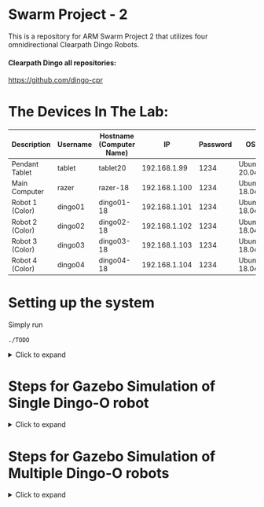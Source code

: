 # Swarm Project - 2
This is a repository for ARM Swarm Project 2 that utilizes four omnidirectional Clearpath Dingo Robots.

#### Clearpath Dingo all repositories:
https://github.com/dingo-cpr

# The Devices In The Lab:

| Description             | Username      | Hostname (Computer Name) | IP            | Password  | OS           | ROS     |
| ---                     | ---           | ---                      | ---           | ---       | ---          | ---     |
| Pendant Tablet          | tablet        | tablet20                 | 192.168.1.99  | 1234      | Ubuntu 20.04 | Noetic  |
| Main Computer           | razer         | razer-18                 | 192.168.1.100 | 1234      | Ubuntu 18.04 | Melodic |
| Robot 1 (Color)         | dingo01       | dingo01-18               | 192.168.1.101 | 1234      | Ubuntu 18.04 | Melodic |
| Robot 2 (Color)         | dingo02       | dingo02-18               | 192.168.1.102 | 1234      | Ubuntu 18.04 | Melodic |
| Robot 3 (Color)         | dingo03       | dingo03-18               | 192.168.1.103 | 1234      | Ubuntu 18.04 | Melodic |
| Robot 4 (Color)         | dingo04       | dingo04-18               | 192.168.1.104 | 1234      | Ubuntu 18.04 | Melodic |

# Setting up the system

Simply run
```
./TODO
```
<details> 
    <summary>Click to expand</summary>

## Install some dependencies of Dingo Gazebo Simulation and Others
``` bash
sudo apt-get install ros-melodic-lms1xx # ROS driver for the SICK LMS1xx line of LIDARs.
sudo apt-get install ros-melodic-velodyne-simulator # Metapackage of Velodyne LIDAR simulation component
sudo apt-get install ros-melodic-hector-gazebo-plugins
sudo apt-get install ros-melodic-ridgeback-gazebo-plugins
sudo apt-get install ros-melodic-interactive-marker-twist-server
sudo apt-get install ros-melodic-ridgeback-control
sudo apt-get install ros-melodic-rqt-ez-publisher
```

## Building Steps
``` bash
cd;
mkdir catkin_ws_swarm2;
cd catkin_ws_swarm2;
rm -rf {*,.*};

git clone https://github.com/burakaksoy/Swarm-Robotics-2.git .;
cd src;
git clone -b melodic-devel https://github.com/burakaksoy/dingo.git;
git clone https://github.com/burakaksoy/dingo_simulator.git;
git clone https://github.com/burakaksoy/dingo_desktop.git;
git clone https://github.com/burakaksoy/AssistiveRobot-SimulationFiles.git;
git clone https://github.com/burakaksoy/RVizMeshVisualizer.git;
git clone https://github.com/burakaksoy/uwb_gazebo_plugin;

cd ..;
catkin_make -DCMAKE_BUILD_TYPE=Release;
source devel/setup.bash;
```


### In your `~/.bashrc` file, add these:
``` bash
source ~/catkin_ws_swarm2/devel/setup.bash

export GAZEBO_MODEL_PATH=~/catkin_ws_swarm2/src/AssistiveRobot-SimulationFiles/lab_gazebo/models
export GAZEBO_RESOURCE_PATH=~/catkin_ws_swarm2/src/AssistiveRobot-SimulationFiles/lab_gazebo/worlds
```

</details> 

# Steps for Gazebo Simulation of Single Dingo-O robot
<details> 
    <summary>Click to expand</summary>

Assuming that you already did the dependancy installations and building in [**Setting up the system**](#setting-up-the-system) section.

(Reference: http://www.clearpathrobotics.com/assets/guides/melodic/dingo/simulation.html)
## Running the simulation
### Gazebo simulation:
``` bash
roslaunch dingo_gazebo empty_world.launch x:=0. y:=0. yaw:=0. config:=front_laser
```
For other config options see: https://github.com/dingo-cpr/dingo/tree/melodic-devel/dingo_description
and create a config file in `.../dingo/dingo_description/urdf/configs/`

Another option for configurations is export their environment variables. For example:
``` bash
export DINGO_OMNI=1
export DINGO_LASER=1
export DINGO_LASER_MODEL='ust10' # or 'lms1xx'
export DINGO_IMU_MICROSTRAIN=1
roslaunch dingo_gazebo empty_world.launch x:=1. y:=0. yaw:=0.
```

### Corresponding RVIZ:
``` bash
roslaunch dingo_viz view_robot.launch
```

### To send simple velocity commands to the robot you can use rqt_ez_publisher:
``` bash
rosrun rqt_ez_publisher rqt_ez_publisher
```
and send messages to `\cmd_vel` topic.

</details> 

# Steps for Gazebo Simulation of Multiple Dingo-O robots

<details>
    <summary>Click to expand</summary>

Assuming that you already did the dependancy installations and building in [**Setting up the system**](#setting-up-the-system) section.

## Running the simulation in Empty World
This command launches the corresponding RVIZ and the rqt_ez_publisher all together. 
``` bash
roslaunch dingo_gazebo empty_world_multi.launch
```
Note that RVIZ TF frames are reported by `robot_localization` package that uses the _odometry_ and _IMU_ information, hence drifts after a while, but it is more realistic in that sense.
<!-- TODO: ADD image here -->
![View in empty world](./.imgs/empty_world_multi.png)

## Running the simulation in CII 8th Floor Lab
This is an example lab environment to visualize the scales of Dingo robots.
This command launches the corresponding RVIZ and the rqt_ez_publisher all together in CII 8th floor lab.
``` bash
roslaunch dingo_gazebo empty_lab_multi.launch
```
Note that RVIZ TF frames are reported by `robot_localization` package that uses the _odometry_ and _IMU_ information, hence drifts after a while, but more realistic.
<!-- TODO: ADD image here -->
![View in CII 8th Floor Lab](./.imgs/empty_lab_multi.png)

## Running the simulation in Empty World with ground truth
This command launches the simulation with ground truth reported TF frames to RVIZ. Again, launching the corresponding RVIZ and the rqt_ez_publisher is embedded all together. 
``` bash
roslaunch dingo_gazebo empty_world_multi_ground_truth.launch
```
Note that RVIZ TF frames are reported by `message_to_tf` package that uses the _ground truth_ data coming from `gazebo_ros_p3d` plugin, hence it is exact representation of the Gazebo World.
Therefore, this command does not launch the Gazebo client GUI to save computational power, but could be re-enabled with gui parameter set to true in the launch file.
<!-- TODO: ADD image here -->
![Empty World with ground truth](./.imgs/empty_world_multi_ground_truth.png)

## Running the simulation in Demonstration Floor - Highbay

This command launches the corresponding RVIZ and the rqt_ez_publisher all together. 
``` bash
roslaunch dingo_gazebo empty_highbay_multi.launch
```
Note that RVIZ TF frames are reported by `robot_localization` package that uses the _odometry_ and _IMU_ information, hence drifts after a while, but it is more realistic in that sense.
<!-- TODO: ADD image here -->
![View in Empty Highbay](./.imgs/empty_highbay_multi.png)

For a simulation that includes the representative workstations and the workers run:
``` bash
roslaunch dingo_gazebo highbay_multi.launch
```
![View in Highbay](./.imgs/highbay_multi.png)

## Running the simulation in Demonstration Floor - Highbay with ground truth
This command launches the simulation with ground truth reported TF frames to RVIZ. Again, launching the corresponding RVIZ and the rqt_ez_publisher is embedded all together. 
``` bash
roslaunch swarm2_launch multi_dingo_sim_with_rviz_and_ez_publisher_highbay.launch
```
Note that RVIZ TF frames are reported by `message_to_tf` package that uses the _ground truth_ data coming from `gazebo_ros_p3d` plugin, hence it is exact representation of the Gazebo World.
Therefore, this command does not launch the Gazebo client GUI to save computational power, but could be re-enabled with gui parameter set to true in the launch file.
<!-- TODO: ADD image here -->
![Highbay World with ground truth](./.imgs/highbay_multi_ground_truth.png)
**Note that above, the world in Gazebo is visualized at RViz! This is only a static image of the world exported as a COLLADA (.dae) file and imported to RViz using [`RVizMeshVisualizer`](https://github.com/burakaksoy/RVizMeshVisualizer). If you make changes to the world file, update the mesh file following the steps in [here](https://github.com/burakaksoy/AssistiveRobot-SimulationFiles/tree/master/lab_gazebo#to-export-world-files-to-a-single-collada-dea).**
**For example, for the Highbay world, if you have already did the installation steps in the link above, run:**
``` bash
cd ~/catkin_ws_swarm2/src/AssistiveRobot-SimulationFiles/lab_gazebo/worlds;
ign gazebo -v 4 -s -r --iterations 1 highbay_swarm.world
```
**This will update the mesh file corresponding to the `highbay_swarm.world`.**


## Running the simulation in Anchor Industries Representative Plant Floor

**!!!IN PROGRESS, NOT DONE YET!!!**

This command launches the corresponding RVIZ and the rqt_ez_publisher all together. 
``` bash
roslaunch dingo_gazebo plant_floor_multi.launch
```
Note that RVIZ TF frames are reported by `robot_localization` package that uses the _odometry_ and _IMU_ information, hence drifts after a while, but it is more realistic in that sense.
<!-- TODO: ADD image here -->

</details>